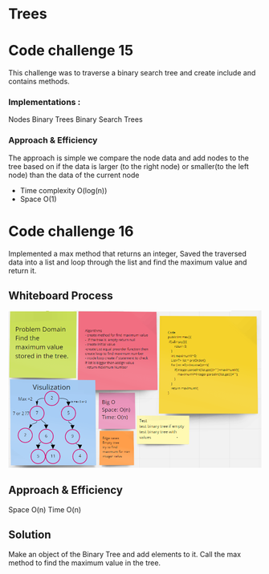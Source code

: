 
# Trees

# Code challenge 15
This challenge was to traverse a binary search tree and create include and contains methods.

###  Implementations :
Nodes
Binary Trees
Binary Search Trees

### Approach & Efficiency
The approach is simple we compare the node data and add nodes to the tree based on if the data is larger (to the right node) or smaller(to the left node) than the data of the current node
- Time complexity O(log(n))
- Space O(1)





# Code challenge 16

Implemented a max method that returns an integer, Saved the traversed data into a list and loop through the list and find the maximum value and return it.

## Whiteboard Process
![](codechalleng16.png)

## Approach & Efficiency

Space O(n) Time O(n)

## Solution
Make an object of the Binary Tree and add elements to it.
Call the max method to find the maximum value in the tree.



